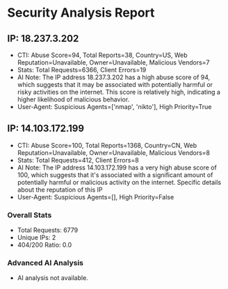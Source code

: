 # Security Analysis Report

## IP: 18.237.3.202
- CTI: Abuse Score=94, Total Reports=38, Country=US, Web Reputation=Unavailable, Owner=Unavailable, Malicious Vendors=7
- Stats: Total Requests=6366, Client Errors=19
- AI Note: The IP address 18.237.3.202 has a high abuse score of 94, which suggests that it may be associated with potentially harmful or risky activities on the internet. This score is relatively high, indicating a higher likelihood of malicious behavior.
- User-Agent: Suspicious Agents=['nmap', 'nikto'], High Priority=True

## IP: 14.103.172.199
- CTI: Abuse Score=100, Total Reports=1368, Country=CN, Web Reputation=Unavailable, Owner=Unavailable, Malicious Vendors=8
- Stats: Total Requests=412, Client Errors=8
- AI Note: The IP address 14.103.172.199 has a very high abuse score of 100, which suggests that it's associated with a significant amount of potentially harmful or malicious activity on the internet. Specific details about the reputation of this IP
- User-Agent: Suspicious Agents=[], High Priority=False

### Overall Stats
- Total Requests: 6779
- Unique IPs: 2
- 404/200 Ratio: 0.0

### Advanced AI Analysis
- AI analysis not available.
